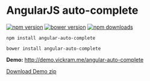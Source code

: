 # AngularJS auto-complete

[![npm version](https://img.shields.io/npm/v/angular-auto-complete.svg?style=flat-square)](https://www.npmjs.com/package/angular-auto-complete)
[![bower version](https://img.shields.io/bower/v/angular-auto-complete.svg?style=flat-square)](https://github.com/vickramravichandran/angular-auto-complete)
[![npm downloads](https://img.shields.io/npm/dt/angular-auto-complete.svg?maxAge=3600&style=flat-square)](https://www.npmjs.com/package/angular-auto-complete)


`npm install angular-auto-complete`

`bower install angular-auto-complete`


<b>Demo:</b> http://demo.vickram.me/angular-auto-complete

<a href="https://github.com/vickramravichandran/angular-auto-complete/archive/demo.zip">Download Demo zip</a>
